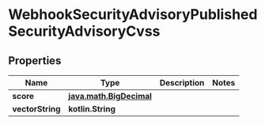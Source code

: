 
# WebhookSecurityAdvisoryPublishedSecurityAdvisoryCvss

## Properties
Name | Type | Description | Notes
------------ | ------------- | ------------- | -------------
**score** | [**java.math.BigDecimal**](java.math.BigDecimal.md) |  | 
**vectorString** | **kotlin.String** |  | 




